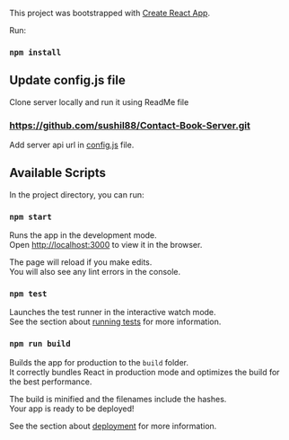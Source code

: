 This project was bootstrapped with [Create React App](https://github.com/facebook/create-react-app).

Run:

### `npm install`

## Update config.js file
Clone server locally and run it using ReadMe file
### https://github.com/sushil88/Contact-Book-Server.git
Add server api url in [config.js](https://github.com/sushil88/Contact-Book-Client/blob/master/src/config.js) file.


## Available Scripts

In the project directory, you can run:

### `npm start`

Runs the app in the development mode.<br>
Open [http://localhost:3000](http://localhost:3000) to view it in the browser.

The page will reload if you make edits.<br>
You will also see any lint errors in the console.

### `npm test`

Launches the test runner in the interactive watch mode.<br>
See the section about [running tests](https://facebook.github.io/create-react-app/docs/running-tests) for more information.

### `npm run build`

Builds the app for production to the `build` folder.<br>
It correctly bundles React in production mode and optimizes the build for the best performance.

The build is minified and the filenames include the hashes.<br>
Your app is ready to be deployed!

See the section about [deployment](https://facebook.github.io/create-react-app/docs/deployment) for more information.
